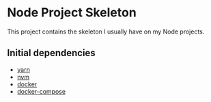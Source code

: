 # Node Project Skeleton

This project contains the skeleton I usually have on my Node projects.

## Initial dependencies

- [yarn](https://yarnpkg.com/)
- [nvm](https://github.com/creationix/nvm)
- [docker](https://www.docker.com)
- [docker-compose](https://docs.docker.com/compose/install/)
